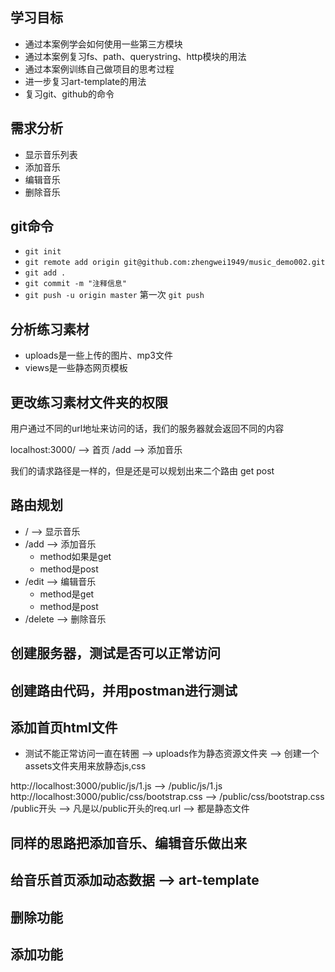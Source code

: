 ## 学习目标
- 通过本案例学会如何使用一些第三方模块
- 通过本案例复习fs、path、querystring、http模块的用法
- 通过本案例训练自己做项目的思考过程
- 进一步复习art-template的用法
- 复习git、github的命令

## 需求分析
- 显示音乐列表
- 添加音乐
- 编辑音乐
- 删除音乐
 



## git命令
- `git init`
- `git remote add origin git@github.com:zhengwei1949/music_demo002.git`
- `git add .`
- `git commit -m "注释信息"`
- `git push -u origin master` 第一次 `git push`

## 分析练习素材
- uploads是一些上传的图片、mp3文件
- views是一些静态网页模板

## 更改练习素材文件夹的权限

用户通过不同的url地址来访问的话，我们的服务器就会返回不同的内容

localhost:3000/ --> 首页
/add --> 添加音乐

<form action="/add" method="POST">

</form>


我们的请求路径是一样的，但是还是可以规划出来二个路由
get 
post


## 路由规划
- / --> 显示音乐
- /add --> 添加音乐
    + method如果是get
    + method是post
- /edit --> 编辑音乐
    + method是get
    + method是post
- /delete --> 删除音乐


## 创建服务器，测试是否可以正常访问


## 创建路由代码，并用postman进行测试

## 添加首页html文件
- 测试不能正常访问一直在转圈 --> uploads作为静态资源文件夹 --> 创建一个assets文件夹用来放静态js,css

http://localhost:3000/public/js/1.js --> /public/js/1.js
http://localhost:3000/public/css/bootstrap.css --> /public/css/bootstrap.css
/public开头 --> 凡是以/public开头的req.url --> 都是静态文件


## 同样的思路把添加音乐、编辑音乐做出来

## 给音乐首页添加动态数据 --> art-template

## 删除功能


## 添加功能

